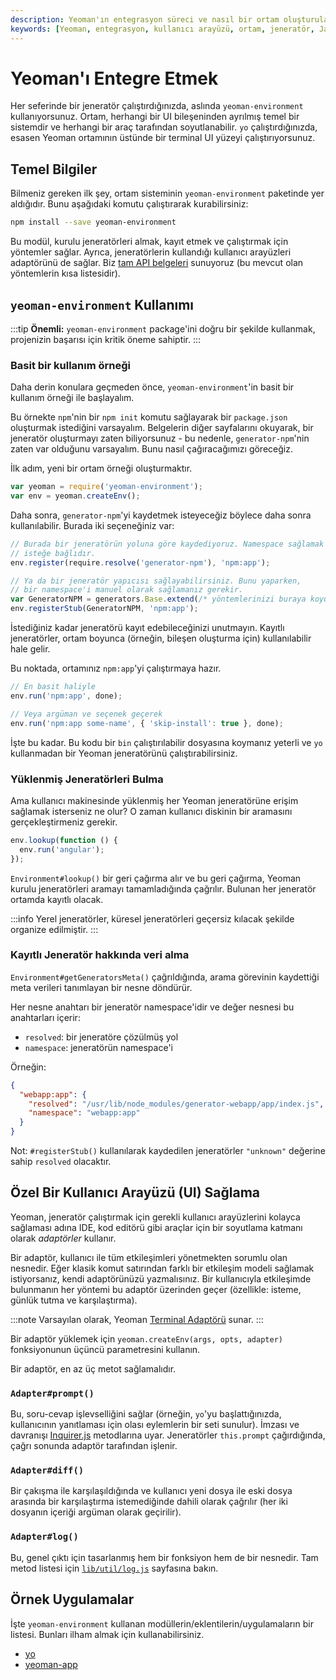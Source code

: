 ```yaml
---
description: Yeoman'ın entegrasyon süreci ve nasıl bir ortam oluşturulacağı hakkında kapsamlı bir rehber.
keywords: [Yeoman, entegrasyon, kullanıcı arayüzü, ortam, jeneratör, JavaScript]
---
```


# Yeoman'ı Entegre Etmek

Her seferinde bir jeneratör çalıştırdığınızda, aslında `yeoman-environment` kullanıyorsunuz. Ortam, herhangi bir UI bileşeninden ayrılmış temel bir sistemdir ve herhangi bir araç tarafından soyutlanabilir. `yo` çalıştırdığınızda, esasen Yeoman ortamının üstünde bir terminal UI yüzeyi çalıştırıyorsunuz.

## Temel Bilgiler

Bilmeniz gereken ilk şey, ortam sisteminin `yeoman-environment` paketinde yer aldığıdır. Bunu aşağıdaki komutu çalıştırarak kurabilirsiniz:

```sh
npm install --save yeoman-environment
```

Bu modül, kurulu jeneratörleri almak, kayıt etmek ve çalıştırmak için yöntemler sağlar. Ayrıca, jeneratörlerin kullandığı kullanıcı arayüzleri adaptörünü de sağlar. Biz [tam API belgeleri](https://yeoman.github.io/environment/) sunuyoruz (bu mevcut olan yöntemlerin kısa listesidir).

## `yeoman-environment` Kullanımı

:::tip
**Önemli:** `yeoman-environment` package'ini doğru bir şekilde kullanmak, projenizin başarısı için kritik öneme sahiptir.
:::

### Basit bir kullanım örneği

Daha derin konulara geçmeden önce, `yeoman-environment`'in basit bir kullanım örneği ile başlayalım.

Bu örnekte `npm`'nin bir `npm init` komutu sağlayarak bir `package.json` oluşturmak istediğini varsayalım. Belgelerin diğer sayfalarını okuyarak, bir jeneratör oluşturmayı zaten biliyorsunuz - bu nedenle, `generator-npm`'nin zaten var olduğunu varsayalım. Bunu nasıl çağıracağımızı göreceğiz.

İlk adım, yeni bir ortam örneği oluşturmaktır.

```js
var yeoman = require('yeoman-environment');
var env = yeoman.createEnv();
```

Daha sonra, `generator-npm`'yi kaydetmek isteyeceğiz böylece daha sonra kullanılabilir. Burada iki seçeneğiniz var:

```js
// Burada bir jeneratörün yoluna göre kaydediyoruz. Namespace sağlamak
// isteğe bağlıdır.
env.register(require.resolve('generator-npm'), 'npm:app');

// Ya da bir jeneratör yapıcısı sağlayabilirsiniz. Bunu yaparken, 
// bir namespace'i manuel olarak sağlamanız gerekir.
var GeneratorNPM = generators.Base.extend(/* yöntemlerinizi buraya koyun */);
env.registerStub(GeneratorNPM, 'npm:app');
```

İstediğiniz kadar jeneratörü kayıt edebileceğinizi unutmayın. Kayıtlı jeneratörler, ortam boyunca (örneğin, bileşen oluşturma için) kullanılabilir hale gelir.

Bu noktada, ortamınız `npm:app`'yi çalıştırmaya hazır.

```js
// En basit haliyle
env.run('npm:app', done);

// Veya argüman ve seçenek geçerek
env.run('npm:app some-name', { 'skip-install': true }, done);
```

İşte bu kadar. Bu kodu bir `bin` çalıştırılabilir dosyasına koymanız yeterli ve `yo` kullanmadan bir Yeoman jeneratörünü çalıştırabilirsiniz.

### Yüklenmiş Jeneratörleri Bulma

Ama kullanıcı makinesinde yüklenmiş her Yeoman jeneratörüne erişim sağlamak isterseniz ne olur? O zaman kullanıcı diskinin bir aramasını gerçekleştirmeniz gerekir.

```js
env.lookup(function () {
  env.run('angular');
});
```

`Environment#lookup()` bir geri çağırma alır ve bu geri çağırma, Yeoman kurulu jeneratörleri aramayı tamamladığında çağrılır. Bulunan her jeneratör ortamda kayıtlı olacak.

:::info
Yerel jeneratörler, küresel jeneratörleri geçersiz kılacak şekilde organize edilmiştir.
:::

### Kayıtlı Jeneratör hakkında veri alma

`Environment#getGeneratorsMeta()` çağrıldığında, arama görevinin kaydettiği meta verileri tanımlayan bir nesne döndürür.

Her nesne anahtarı bir jeneratör namespace'idir ve değer nesnesi bu anahtarları içerir:

- `resolved`: bir jeneratöre çözülmüş yol
- `namespace`: jeneratörün namespace'i

Örneğin:

```json
{
  "webapp:app": {
    "resolved": "/usr/lib/node_modules/generator-webapp/app/index.js",
    "namespace": "webapp:app"
  }
}
```

Not: `#registerStub()` kullanılarak kaydedilen jeneratörler `"unknown"` değerine sahip `resolved` olacaktır.

## Özel Bir Kullanıcı Arayüzü (UI) Sağlama

Yeoman, jeneratör çalıştırmak için gerekli kullanıcı arayüzlerini kolayca sağlaması adına IDE, kod editörü gibi araçlar için bir soyutlama katmanı olarak _adaptörler_ kullanır.

Bir adaptör, kullanıcı ile tüm etkileşimleri yönetmekten sorumlu olan nesnedir. Eğer klasik komut satırından farklı bir etkileşim modeli sağlamak istiyorsanız, kendi adaptörünüzü yazmalısınız. Bir kullanıcıyla etkileşimde bulunmanın her yöntemi bu adaptör üzerinden geçer (özellikle: isteme, günlük tutma ve karşılaştırma).

:::note
Varsayılan olarak, Yeoman [Terminal Adaptörü](https://github.com/yeoman/environment/blob/master/lib/adapter.js) sunar.
:::

Bir adaptör yüklemek için `yeoman.createEnv(args, opts, adapter)` fonksiyonunun üçüncü parametresini kullanın.

Bir adaptör, en az üç metot sağlamalıdır.

### `Adapter#prompt()`

Bu, soru-cevap işlevselliğini sağlar (örneğin, `yo`'yu başlattığınızda, kullanıcının yanıtlaması için olası eylemlerin bir seti sunulur). İmzası ve davranışı [Inquirer.js](https://github.com/SBoudrias/Inquirer.js) metodlarına uyar. Jeneratörler `this.prompt` çağırdığında, çağrı sonunda adaptör tarafından işlenir.

### `Adapter#diff()`

Bir çakışma ile karşılaşıldığında ve kullanıcı yeni dosya ile eski dosya arasında bir karşılaştırma istemediğinde dahili olarak çağrılır (her iki dosyanın içeriği argüman olarak geçirilir).

### `Adapter#log()`

Bu, genel çıktı için tasarlanmış hem bir fonksiyon hem de bir nesnedir. Tam metod listesi için [`lib/util/log.js`](https://github.com/yeoman/environment/blob/master/lib/util/log.js) sayfasına bakın.

## Örnek Uygulamalar

İşte `yeoman-environment` kullanan modüllerin/eklentilerin/uygulamaların bir listesi. Bunları ilham almak için kullanabilirsiniz.

- [yo](https://github.com/yeoman/yo)
- [yeoman-app](https://github.com/yeoman/yeoman-app)